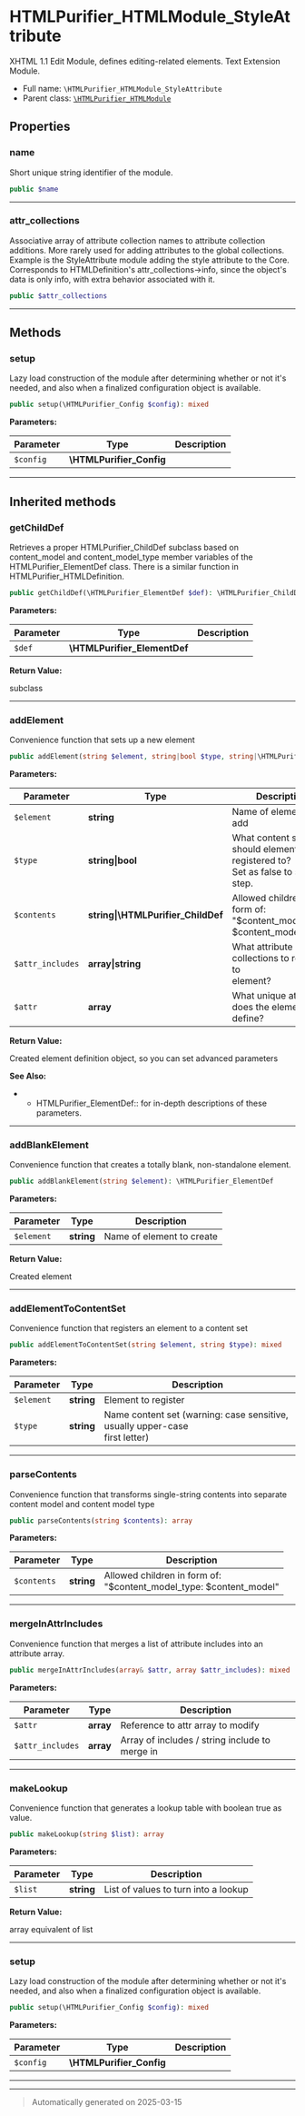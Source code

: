 
# HTMLPurifier_HTMLModule_StyleAttribute

XHTML 1.1 Edit Module, defines editing-related elements. Text Extension
Module.



* Full name: `\HTMLPurifier_HTMLModule_StyleAttribute`
* Parent class: [`\HTMLPurifier_HTMLModule`](./HTMLPurifier_HTMLModule.md)



## Properties


### name

Short unique string identifier of the module.

```php
public $name
```






***

### attr_collections

Associative array of attribute collection names to attribute
collection additions. More rarely used for adding attributes to
the global collections. Example is the StyleAttribute module adding
the style attribute to the Core. Corresponds to HTMLDefinition's
attr_collections->info, since the object's data is only info,
with extra behavior associated with it.

```php
public $attr_collections
```






***

## Methods


### setup

Lazy load construction of the module after determining whether
or not it's needed, and also when a finalized configuration object
is available.

```php
public setup(\HTMLPurifier_Config $config): mixed
```








**Parameters:**

| Parameter | Type | Description |
|-----------|------|-------------|
| `$config` | **\HTMLPurifier_Config** |  |





***


## Inherited methods


### getChildDef

Retrieves a proper HTMLPurifier_ChildDef subclass based on
content_model and content_model_type member variables of
the HTMLPurifier_ElementDef class. There is a similar function
in HTMLPurifier_HTMLDefinition.

```php
public getChildDef(\HTMLPurifier_ElementDef $def): \HTMLPurifier_ChildDef
```








**Parameters:**

| Parameter | Type | Description |
|-----------|------|-------------|
| `$def` | **\HTMLPurifier_ElementDef** |  |


**Return Value:**

subclass




***

### addElement

Convenience function that sets up a new element

```php
public addElement(string $element, string|bool $type, string|\HTMLPurifier_ChildDef $contents, array|string $attr_includes = array(), array $attr = array()): \HTMLPurifier_ElementDef
```








**Parameters:**

| Parameter | Type | Description |
|-----------|------|-------------|
| `$element` | **string** | Name of element to add |
| `$type` | **string&#124;bool** | What content set should element be registered to?<br />Set as false to skip this step. |
| `$contents` | **string&#124;\HTMLPurifier_ChildDef** | Allowed children in form of:<br />&quot;$content_model_type: $content_model&quot; |
| `$attr_includes` | **array&#124;string** | What attribute collections to register to<br />element? |
| `$attr` | **array** | What unique attributes does the element define? |


**Return Value:**

Created element definition object, so you
can set advanced parameters




**See Also:**

*  - HTMLPurifier_ElementDef:: for in-depth descriptions of these parameters.

***

### addBlankElement

Convenience function that creates a totally blank, non-standalone
element.

```php
public addBlankElement(string $element): \HTMLPurifier_ElementDef
```








**Parameters:**

| Parameter | Type | Description |
|-----------|------|-------------|
| `$element` | **string** | Name of element to create |


**Return Value:**

Created element




***

### addElementToContentSet

Convenience function that registers an element to a content set

```php
public addElementToContentSet(string $element, string $type): mixed
```








**Parameters:**

| Parameter | Type | Description |
|-----------|------|-------------|
| `$element` | **string** | Element to register |
| `$type` | **string** | Name content set (warning: case sensitive, usually upper-case<br />first letter) |





***

### parseContents

Convenience function that transforms single-string contents
into separate content model and content model type

```php
public parseContents(string $contents): array
```








**Parameters:**

| Parameter | Type | Description |
|-----------|------|-------------|
| `$contents` | **string** | Allowed children in form of:<br />&quot;$content_model_type: $content_model&quot; |





***

### mergeInAttrIncludes

Convenience function that merges a list of attribute includes into
an attribute array.

```php
public mergeInAttrIncludes(array& $attr, array $attr_includes): mixed
```








**Parameters:**

| Parameter | Type | Description |
|-----------|------|-------------|
| `$attr` | **array** | Reference to attr array to modify |
| `$attr_includes` | **array** | Array of includes / string include to merge in |





***

### makeLookup

Convenience function that generates a lookup table with boolean
true as value.

```php
public makeLookup(string $list): array
```








**Parameters:**

| Parameter | Type | Description |
|-----------|------|-------------|
| `$list` | **string** | List of values to turn into a lookup |


**Return Value:**

array equivalent of list




***

### setup

Lazy load construction of the module after determining whether
or not it's needed, and also when a finalized configuration object
is available.

```php
public setup(\HTMLPurifier_Config $config): mixed
```








**Parameters:**

| Parameter | Type | Description |
|-----------|------|-------------|
| `$config` | **\HTMLPurifier_Config** |  |





***


***
> Automatically generated on 2025-03-15
